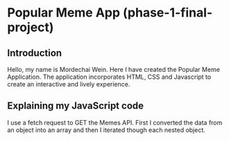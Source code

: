  # Popular Meme App (phase-1-final-project)

 ## Introduction

Hello, my name is Mordechai Wein. Here I have created the Popular Meme Application. The application incorporates HTML, CSS and Javascript to create an interactive and lively experience.    

## Explaining my JavaScript code

I use a fetch request to GET the Memes API. First I converted the data from an object into an array and then I iterated though each nested object.



